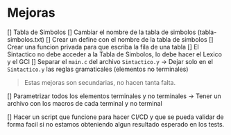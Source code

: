# Mejoras
[] Tabla de Simbolos
    [] Cambiar el nombre de la tabla de simbolos (tabla-simbolos.txt)
    [] Crear un define con el nombre de la tabla de simbolos
    [] Crear una funcion privada para que escriba la fila de una tabla
[] El Sintactico no debe acceder a la Tabla de Simbolos, lo debe hacer el Lexico y el GCI
[] Separar el `main.c` del archivo `Sintactico.y`
    -> Dejar solo en el `Sintactico.y` las reglas gramaticales (elementos no terminales)

> Estas mejoras son secundarias, no hacen tanta falta.

[] Parametrizar todos los elementos terminales y no terminales
    -> Tener un archivo con los macros de cada terminal y no terminal
    
[] Hacer un script que funcione para hacer CI/CD y que se pueda validar de forma facil si no
estamos obteniendo algun resultado esperado en los tests.